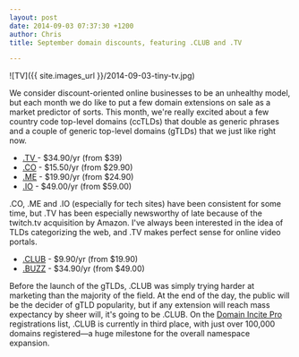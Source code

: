 ```yaml
---
layout: post
date: 2014-09-03 07:37:30 +1200
author: Chris
title: September domain discounts, featuring .CLUB and .TV

---
```


<!-- excerpt -->

![TV]({{ site.images_url }}/2014-09-03-tiny-tv.jpg)

We consider discount-oriented online businesses to be an unhealthy model, but each month we do like to put a few domain extensions on sale as a market predictor of sorts. This month, we're really excited about a few country code top-level domains (ccTLDs) that double as generic phrases and a couple of generic top-level domains (gTLDs) that we just like right now.

<!-- /excerpt -->

+ [.TV ](https://iwantmyname.com/domains/tv-tuvaluan-domain-name-registration-for-tuvalu)-  $34.90/yr (from $39)
+ [.CO](https://iwantmyname.com/domains/co-colombian-domain-name-registration-for-colombia) -  $15.50/yr (from $29.90)
+ [.ME](https://iwantmyname.com/domains/me-montenegrean-domain-name-registration-for-montenegro) - $19.90/yr (from $24.90)
+ [.IO](https://iwantmyname.com/domains/io-domain-name-registration-for-british-indian-ocean-territory) - $49.00/yr (from $59.00)

.CO, .ME and .IO (especially for tech sites) have been consistent for some time, but .TV has been especially newsworthy of late because of the twitch.tv acquisition by Amazon. I've always been interested in the idea of TLDs categorizing the web, and .TV makes perfect sense for online video portals.

+ [.CLUB](https://iwantmyname.com/domains/dot-club) - $9.90/yr (from $19.90)
+ [.BUZZ](https://iwantmyname.com/domains/dot-buzz) - $34.90/yr (from $49.00)

Before the launch of the gTLDs, .CLUB was simply trying harder at marketing than the majority of the field. At the end of the day, the public will be the decider of gTLD popularity, but if any extension will reach mass expectancy by sheer will, it's going to be .CLUB. On the [Domain Incite Pro](http://domainincite.com/pro/new-gtld-zone-file-report/) registrations list, .CLUB is currently in third place, with just over 100,000 domains registered—a huge milestone for the overall namespace expansion.  

